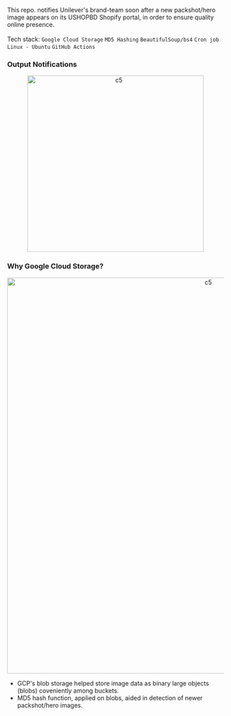This repo. notifies Unilever's brand-team soon after a new packshot/hero image appears on its USHOPBD Shopify portal, in order to ensure quality online presence.<br><br>
Tech stack: ```Google Cloud Storage``` ```MD5 Hashing``` ```BeautifulSoup/bs4``` ```Cron job``` ```Linux - Ubuntu``` ```GitHub Actions```<br>
### Output Notifications
<p align="center">
  <img width="410" alt="c5" src="https://github.com/user-attachments/assets/08a9c784-4d79-456d-af86-ee3bed847ec1"><br>
</p>

### Why Google Cloud Storage?
<p align="center">
  <img width="920" alt="c5" src="https://github.com/user-attachments/assets/c49db22d-aef9-45d8-a9e7-e09e2cead434"><br>
</p>

- GCP's blob storage helped store image data as binary large objects (blobs) coveniently among buckets.
- MD5 hash function, applied on blobs, aided in detection of newer packshot/hero images.
